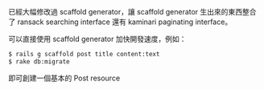 已經大幅修改過 scaffold generator，讓 scaffold generator 生出來的東西整合了 ransack searching interface 還有 kaminari paginating interface。

可以直接使用 scaffold generator 加快開發速度，例如：
```bash
$ rails g scaffold post title content:text
$ rake db:migrate
```

即可創建一個基本的 Post resource 

